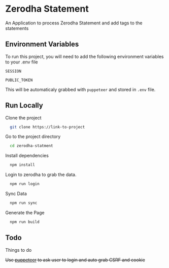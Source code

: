 
# Zerodha Statement 

An Application to process Zerodha Statement and add tags to the statements


## Environment Variables

To run this project, you will need to add the following environment variables to your .env file

`SESSION`

`PUBLIC_TOKEN`

This will be automaticaly grabbed with `puppeteer` and stored in `.env` file.
## Run Locally

Clone the project

```bash
  git clone https://link-to-project
```

Go to the project directory

```bash
  cd zerodha-statment
```

Install dependencies

```bash
  npm install
```

Login to zerodha to grab the data.
```bash
  npm run login
```

Sync Data

```bash
  npm run sync
```

Generate the Page

```bash
  npm run build
```

  
## Todo


Things to do

~~Use [puppeteer](https://github.com/puppeteer/puppeteer/) to ask user to login and auto grab CSRF and cookie~~